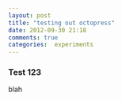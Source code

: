 ```yaml
---
layout: post
title: "testing out octopress"
date: 2012-09-30 21:18
comments: true
categories:  experiments
---
```


### Test 123

blah
